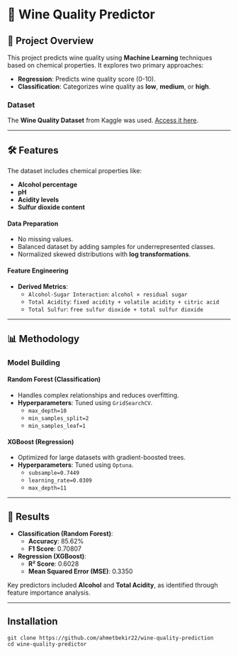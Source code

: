 # 🍷 Wine Quality Predictor

## 📜 Project Overview
This project predicts wine quality using **Machine Learning** techniques based on chemical properties. It explores two primary approaches:
- **Regression**: Predicts wine quality score (0-10).
- **Classification**: Categorizes wine quality as **low**, **medium**, or **high**.

### Dataset
The **Wine Quality Dataset** from Kaggle was used. [Access it here](https://www.kaggle.com/datasets/joebeachcapital/wine-quality?select=winequality-white.csv).

---

## 🛠️ Features
The dataset includes chemical properties like:
- **Alcohol percentage**
- **pH**
- **Acidity levels**
- **Sulfur dioxide content**

#### Data Preparation
- No missing values.
- Balanced dataset by adding samples for underrepresented classes.
- Normalized skewed distributions with **log transformations**.

#### Feature Engineering
- **Derived Metrics**:
  - `Alcohol-Sugar Interaction`: `alcohol × residual sugar`
  - `Total Acidity`: `fixed acidity + volatile acidity + citric acid`
  - `Total Sulfur`: `free sulfur dioxide + total sulfur dioxide`

---

## 📊 Methodology
### Model Building
#### **Random Forest (Classification)**
- Handles complex relationships and reduces overfitting.
- **Hyperparameters**: Tuned using `GridSearchCV`.
  - `max_depth=10`
  - `min_samples_split=2`
  - `min_samples_leaf=1`

#### **XGBoost (Regression)**
- Optimized for large datasets with gradient-boosted trees.
- **Hyperparameters**: Tuned using `Optuna`.
  - `subsample=0.7449`
  - `learning_rate=0.0309`
  - `max_depth=11`

---

## 🚀 Results
- **Classification (Random Forest)**:
  - **Accuracy**: 85.62%
  - **F1 Score**: 0.70807
- **Regression (XGBoost)**:
  - **R² Score**: 0.6028
  - **Mean Squared Error (MSE)**: 0.3350

Key predictors included **Alcohol** and **Total Acidity**, as identified through feature importance analysis.

---

## Installation
```plaintext
git clone https://github.com/ahmetbekir22/wine-quality-prediction
cd wine-quality-predictor

